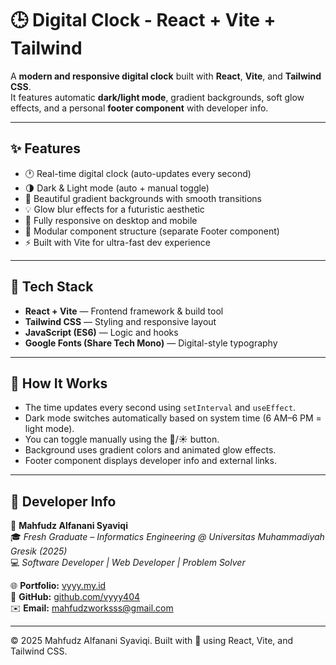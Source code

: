 # 🕒 Digital Clock - React + Vite + Tailwind

A **modern and responsive digital clock** built with **React**, **Vite**, and **Tailwind CSS**.  
It features automatic **dark/light mode**, gradient backgrounds, soft glow effects, and a personal **footer component** with developer info.

---

## ✨ Features

- 🕐 Real-time digital clock (auto-updates every second)
- 🌗 Dark & Light mode (auto + manual toggle)
- 🎨 Beautiful gradient backgrounds with smooth transitions
- 💡 Glow blur effects for a futuristic aesthetic
- 📱 Fully responsive on desktop and mobile
- 🧩 Modular component structure (separate Footer component)
- ⚡ Built with Vite for ultra-fast dev experience

---

## 🧰 Tech Stack

- **React + Vite** — Frontend framework & build tool
- **Tailwind CSS** — Styling and responsive layout
- **JavaScript (ES6)** — Logic and hooks
- **Google Fonts (Share Tech Mono)** — Digital-style typography

---

## 🧠 How It Works

- The time updates every second using `setInterval` and `useEffect`.
- Dark mode switches automatically based on system time (6 AM–6 PM = light mode).
- You can toggle manually using the 🌙/☀️ button.
- Background uses gradient colors and animated glow effects.
- Footer component displays developer info and external links.

---

## 👤 Developer Info

👋 **Mahfudz Alfanani Syaviqi**  
🎓 _Fresh Graduate – Informatics Engineering @ Universitas Muhammadiyah Gresik (2025)_  
💻 _Software Developer | Web Developer | Problem Solver_

🌐 **Portfolio:** [vyyy.my.id](https://vyyy.my.id)  
💾 **GitHub:** [github.com/vyyy404](https://github.com/vyyy404)  
✉️ **Email:** [mahfudzworksss@gmail.com](mailto:mahfudzworksss@gmail.com)

---

© 2025 Mahfudz Alfanani Syaviqi. Built with 💙 using React, Vite, and Tailwind CSS.
